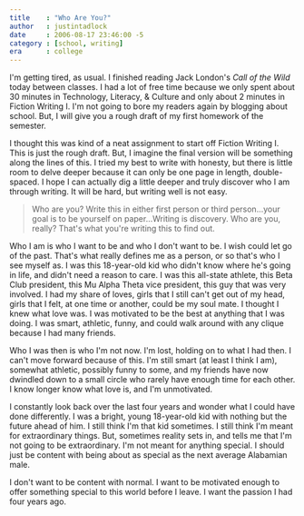 ```yaml
---
title    : "Who Are You?"
author   : justintadlock
date     : 2006-08-17 23:46:00 -5
category : [school, writing]
era      : college
---
```


I'm getting tired, as usual.  I finished reading Jack London's <i> Call of the Wild</i> today between classes.  I had a lot of free time because we only spent about 30 minutes in Technology, Literacy, &amp; Culture and only about 2 minutes in Fiction Writing I.  I'm not going to bore my readers again by blogging about school.  But, I will give you a rough draft of my first homework of the semester.

I thought this was kind of a neat assignment to start off Fiction Writing I.  This is just the rough draft.  But, I imagine the final version will be something along the lines of this.  I tried my best to write with honesty, but there is little room to delve deeper because it can only be one page in length, double-spaced.  I hope I can actually dig a little deeper and truly discover who I am through writing.  It will be hard, but writing well is not easy.

> Who are you?
> Write this in either first person or third person...your goal is to be yourself on paper...Writing is discovery. Who are you, really? That's what you're writing this to find out.

Who I am is who I want to be and who I don't want to be.  I wish could let go of the past.  That's what really defines me as a person, or so that's who I see myself as.  I was this 18-year-old kid who didn't know where he's going in life, and didn't need a reason to care.  I was this all-state athlete, this Beta Club president, this Mu Alpha Theta vice president, this guy that was very involved.  I had my share of loves, girls that I still can't get out of my head, girls that I felt, at one time or another, could be my soul mate.  I thought I knew what love was.  I was motivated to be the best at anything that I was doing.  I was smart, athletic, funny, and could walk around with any clique because I had many friends.

Who I was then is who I'm not now.  I'm lost, holding on to what I had then.  I can't move forward because of this.  I'm still smart (at least I think I am), somewhat athletic, possibly funny to some, and my friends have now dwindled down to a small circle who rarely have enough time for each other.  I know longer know what love is, and I'm unmotivated.

I constantly look back over the last four years and wonder what I could have done differently.  I was a bright, young 18-year-old kid with nothing but the future ahead of him.  I still think I'm that kid sometimes.  I still think I'm meant for extraordinary things.  But, sometimes reality sets in, and tells me that I'm not going to be extraordinary.  I'm not meant for anything special.  I should just be content with being about as special as the next average Alabamian male.

I don't want to be content with normal.  I want to be motivated enough to offer something special to this world before I leave.  I want the passion I had four years ago.
